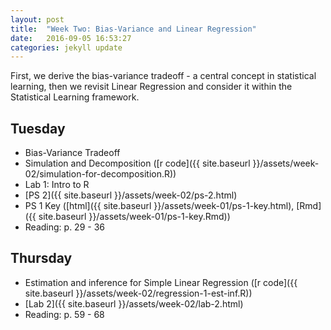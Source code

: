 ```yaml
---
layout: post
title:  "Week Two: Bias-Variance and Linear Regression"
date:   2016-09-05 16:53:27
categories: jekyll update
---
```


First, we derive the bias-variance tradeoff - a central concept in statistical learning, 
then we revisit Linear Regression and consider it within the Statistical Learning framework.

## Tuesday
- Bias-Variance Tradeoff
- Simulation and Decomposition ([r code]({{ site.baseurl }}/assets/week-02/simulation-for-decomposition.R))
- Lab 1: Intro to R
- [PS 2]({{ site.baseurl }}/assets/week-02/ps-2.html)
- PS 1 Key ([html]({{ site.baseurl }}/assets/week-01/ps-1-key.html), [Rmd]({{ site.baseurl }}/assets/week-01/ps-1-key.Rmd))
- Reading: p. 29 - 36

## Thursday
- Estimation and inference for Simple Linear Regression ([r code]({{ site.baseurl }}/assets/week-02/regression-1-est-inf.R))
- [Lab 2]({{ site.baseurl }}/assets/week-02/lab-2.html)
- Reading: p. 59 - 68